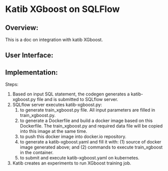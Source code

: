# Katib XGboost on SQLFlow

## Overview:
This is a doc on integration with katib XGboost.

## User Interface:

## Implementation:

Steps:
1. Based on input SQL statement, the codegen generates a katib-xgboost.py file and is submitted to SQLflow server.
2. SQLflow server executes katib-xgboost.py:
   1. to generate train_xgboost.py file. All input parameters are filled in train_xgboost.py.
   2. to generate a Dockerfile and build a docker image based on this Dockerfile. The train_xgboost.py and required data file will be copied into this image at the same time.
   3. to push this docker image into docker.io repository.
   4. to generate a katib-xgboost.yaml and fill it with: (1) source of docker image generated above; and (2) commands to execute train_xgboost in the container.
   5. to submit and execute katib-xgboost.yaml on kubernetes.
3. Katib creates an experiments to run XGboost training job.

